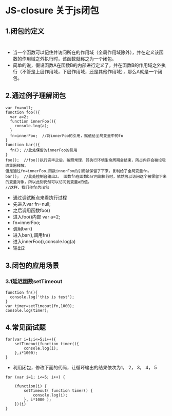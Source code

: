 # JS-closure 关于js闭包
## 1.闭包的定义<br/>  
* 当一个函数可以记住并访问所在的作用域（全局作用域除外），并在定义该函数的作用域之外执行时，该函数就称之为一个闭包。
* 简单的说，假设函数A在函数B的内部进行定义了，并在函数B的作用域之外执行（不管是上层作用域，下层作用域，还是其他作用域），那么A就是一个闭包。
## 2.通过例子理解闭包
```
var fn=null;
function foo(){
  var a=2;
  function innerFoo(){
    console.log(a);
  }
  fn=innerFoo;  //将innerFoo的引用，赋值给全局变量中的fn
}
function bar(){
  fn(); //此处保留的innerFoo的引用
}
foo();  //foo()执行完毕之后，按照常理，其执行环境生命周期会结束，所占内存会被垃圾收集器释放。
但是通过fn=innerFoo,函数innerFoo的引用被保留了下来，复制给了全局变量fn。
bar();  //此处控制台输出2。 函数fn在函数bar内部执行时，依然可以访问这个被保留下来的变量对象，所以此刻仍然可以访问到变量a的值。
//这样，我们称fn为闭包
```
* 通过调试断点来看执行过程
* 先进入var fn=null;
* 之后调用函数foo()
* 进入foo()内部 var a=2;
* fn=innerFoo;
* 调用bar()
* 进入bar(),调用fn()
* 进入innerFoo(),console.log(a)
* 输出2
## 3.闭包的应用场景
### 3.1延迟函数setTimeout
```
function fn(){
  console.log('this is test');
}
var timer=setTimeout(fn,1000);
console.log(timer);
```
## 4.常见面试题
```
for(var i=1;i<=5;i++){
	setTimeout(function timer(){
		console.log(i);
	},i*1000);
}
```
* 利用闭包，修改下面的代码，让循环输出的结果依次为1， 2， 3， 4， 5<br/>
```
for (var i=1; i<=5; i++) { 

    (function(i) {
        setTimeout( function timer() {
            console.log(i);
        }, i*1000 );
    })(i)
}
```
